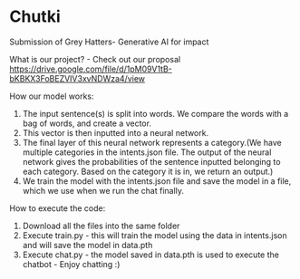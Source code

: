 # Chutki
Submission of Grey Hatters- Generative AI for impact

What is our project? - Check out our proposal
https://drive.google.com/file/d/1pM09V1tB-bKBKX3FoBEZVIV3xvNDWza4/view

How our model works:
1. The input sentence(s) is split into words. We compare the words with a bag of words, and create a vector.
2. This vector is then inputted into a neural network. 
3. The final layer of this neural network represents a category.(We have multiple categories in the intents.json file. The output of the neural network gives the probabilities of the sentence inputted belonging to each category. Based on the category it is in, we return an output.)
4. We train the model with the intents.json file and save the model in a file, which we use when we run the chat finally.

How to execute the code:
1. Download all the files into the same folder
2. Execute train.py - this will train the model using the data in intents.json and will save the model in data.pth
3. Execute chat.py - the model saved in data.pth is used to execute the chatbot - Enjoy chatting :)
